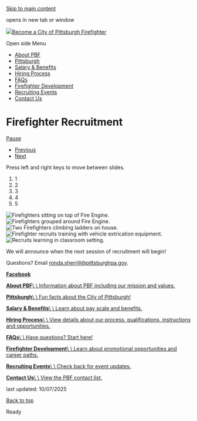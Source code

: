 [Skip to main content](https://www.pittsburghpa.gov/Safety/Fire/Firefighter-Recruitment#main-content)

opens in new tab or window

[![](https://www.pittsburghpa.gov/files/ocwebsite/0fee673f-8406-4186-8bfa-f8f286f9eaca/logo.png?w=69)Become a City of Pittsburgh Firefighter](https://www.pittsburghpa.gov/Safety/Fire/Firefighter-Recruitment)

Open side Menu

- [About PBF](https://www.pittsburghpa.gov/Safety/Fire/Firefighter-Recruitment/About-PBF)
- [Pittsburgh](https://www.pittsburghpa.gov/Safety/Fire/Firefighter-Recruitment/Pittsburgh)
- [Salary & Benefits](https://www.pittsburghpa.gov/Safety/Fire/Firefighter-Recruitment/Salary-Benefits)
- [Hiring Process](https://www.pittsburghpa.gov/Safety/Fire/Firefighter-Recruitment/Hiring-Process)
- [FAQs](https://www.pittsburghpa.gov/Safety/Fire/Firefighter-Recruitment/FAQs)
- [Firefighter Development](https://www.pittsburghpa.gov/Safety/Fire/Firefighter-Recruitment/Firefighter-Development)
- [Recruiting Events](https://www.pittsburghpa.gov/Safety/Fire/Firefighter-Recruitment/Recruiting-Events)
- [Contact Us](https://www.pittsburghpa.gov/Safety/Fire/Firefighter-Recruitment/Contact-Us)

# Firefighter Recruitment

[Pause](https://www.pittsburghpa.gov/Safety/Fire/Firefighter-Recruitment#)

- [Previous](https://www.pittsburghpa.gov/Safety/Fire/Firefighter-Recruitment#)
- [Next](https://www.pittsburghpa.gov/Safety/Fire/Firefighter-Recruitment#)

Press left and right keys to move between slides.

1. 1
2. 2
3. 3
4. 4
5. 5

![Firefighters sitting on top of Fire Engine.](https://www.pittsburghpa.gov/files/assets/city/v/1/public-safety/images/fire-recruitment/1.jpg)![Firefighters grouped around Fire Engine.](https://www.pittsburghpa.gov/files/assets/city/v/1/public-safety/images/fire-recruitment/2.jpg)![Two Firefighters climbing ladders on house.](https://www.pittsburghpa.gov/files/assets/city/v/1/public-safety/images/fire-recruitment/3.jpg)![Firefighter recruits training with vehicle extrication equipment.](https://www.pittsburghpa.gov/files/assets/city/v/1/public-safety/images/fire-recruitment/4.jpg)![Recruits learning in classroom setting.](https://www.pittsburghpa.gov/files/assets/city/v/1/public-safety/images/fire-recruitment/5.jpg)

We will announce when the next session of recruitment will begin!

Questions? Email [ronda.sherrill@pittsburghpa.gov](mailto:ronda.sherrill@pittsburghpa.gov?subject=Firefighter%20Recruitment).

[**Facebook**](https://www.facebook.com/Pittsburgh-Bureau-of-Fire-109292412501984/)

[**About PBF**\\
\\
Information about PBF including our mission and values.](https://www.pittsburghpa.gov/Safety/Fire/Firefighter-Recruitment/About-PBF)

[**Pittsburgh**\\
\\
Fun facts about the City of Pittsburgh!](https://www.pittsburghpa.gov/Safety/Fire/Firefighter-Recruitment/Pittsburgh)

[**Salary & Benefits**\\
\\
Learn about pay scale and benefits.](https://www.pittsburghpa.gov/Safety/Fire/Firefighter-Recruitment/Salary-Benefits)

[**Hiring Process**\\
\\
View details about our process, qualifications, instructions and opportunities.](https://www.pittsburghpa.gov/Safety/Fire/Firefighter-Recruitment/Hiring-Process)

[**FAQs**\\
\\
Have questions? Start here!](https://www.pittsburghpa.gov/Safety/Fire/Firefighter-Recruitment/FAQs)

[**Firefighter Development**\\
\\
Learn about promotional opportunities and career paths.](https://www.pittsburghpa.gov/Safety/Fire/Firefighter-Recruitment/Firefighter-Development)

[**Recruiting Events**\\
\\
Check back for event updates.](https://www.pittsburghpa.gov/Safety/Fire/Firefighter-Recruitment/Recruiting-Events)

[**Contact Us**\\
\\
View the PBF contact list.](https://www.pittsburghpa.gov/Safety/Fire/Firefighter-Recruitment/Contact-Us)

last updated: 10/07/2025

[Back to top](https://www.pittsburghpa.gov/Safety/Fire/Firefighter-Recruitment#body-top)

Ready
